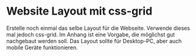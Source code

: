 # Website Layout mit css-grid

Erstelle noch einmal das selbe Layout für die Webseite. Verwende dieses mal jedoch css-grid. Im Anhang ist eine Vorgabe, die möglichst gut nachgebaut werden soll.
Das Layout sollte für Desktop-PC, aber auch mobile Geräte funktionieren.